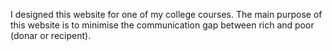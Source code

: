 I designed this website for one of my college courses. The main purpose of this website is to minimise the communication gap between rich and poor (donar or recipent).
